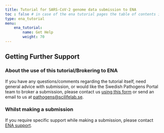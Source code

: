 ```yaml
---
title: Tutorial for SARS-CoV-2 genome data submission to ENA
toc : false # in case of the ena tutorial pages the table of contents is inserted inside the template, ena_tutorial
type: ena_tutorial
menu:
    ena_tutorial:
        name: Get Help
        weight: 70
---
```


## Getting Further Support

### About the use of this tutorial/Brokering to ENA

If you have any questions/comments regarding the tutorial itself, need general advice with submission, or would like the Swedish Pathogens Portal team to broker a submission, please contact us [using this form](https://www.pathogens.se/contact/) or send an email to us at [pathogens@scilifelab.se](mailto:pathogens@scilifelab.se).

### Whilst making a submission

If you require specific support while making a submission, please contact [ENA support](https://www.ebi.ac.uk/ena/browser/support).
